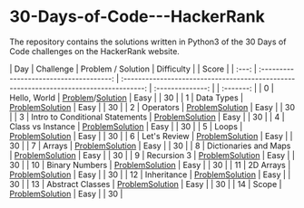 # 30-Days-of-Code---HackerRank
The repository contains the solutions written in Python3 of the 30 Days of Code challenges on the HackerRank website.

|  Day  |                Challenge                |                                     Problem / Solution                                 |    Difficulty    | |   Score   | 
| :---: | :-------------------------------------: | :------------------------------------------------------------------------------------: | :--------------: | | :-------: |
|   0   |              Hello, World               | [Problem](https://www.hackerrank.com/challenges/30-hello-world/problem)/[Solution]()   |       Easy       | |     30    |
|   1   |               Data Types                | [Problem]( )[Solution]()                                                               |       Easy       | |     30    |
|   2   |               Operators                 | [Problem]( )[Solution]()                                                               |       Easy       | |     30    |
|   3   |     Intro to Conditional Statements     | [Problem]( )[Solution]()                                                               |       Easy       | |     30    |
|   4   |           Class vs Instance             | [Problem]( )[Solution]()                                                               |       Easy       | |     30    |
|   5   |                 Loops                   | [Problem]( )[Solution]()                                                               |       Easy       | |     30    |
|   6   |              Let's Review               | [Problem]( )[Solution]()                                                               |       Easy       | |     30    | 
|   7   |                Arrays                   | [Problem]( )[Solution]()                                                               |       Easy       | |     30    |
|   8   |         Dictionaries and Maps           | [Problem]( )[Solution]()                                                               |       Easy       | |     30    |
|   9   |              Recursion 3                | [Problem]( )[Solution]()                                                               |       Easy       | |     30    |
|  10   |            Binary Numbers               | [Problem]( )[Solution]()                                                               |       Easy       | |     30    |
|  11   |               2D Arrays                 | [Problem]( )[Solution]()                                                               |       Easy       | |     30    |
|  12   |               Inheritance               | [Problem]( )[Solution]()                                                               |       Easy       | |     30    |
|  13   |             Abstract Classes            | [Problem]( )[Solution]()                                                               |       Easy       | |     30    |
|  14   |                  Scope                  | [Problem]( )[Solution]()                                                               |       Easy       | |     30    |

